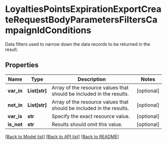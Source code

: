 # LoyaltiesPointsExpirationExportCreateRequestBodyParametersFiltersCampaignIdConditions

Data filters used to narrow down the data records to be returned in the result.

## Properties

Name | Type | Description | Notes
------------ | ------------- | ------------- | -------------
**var_in** | **List[str]** | Array of the resource values that should be included in the results. | [optional] 
**not_in** | **List[str]** | Array of the resource values that should be included in the results. | [optional] 
**var_is** | **str** | Specify the exact resource value. | [optional] 
**is_not** | **str** | Results should omit this value. | [optional] 

[[Back to Model list]](../README.md#documentation-for-models) [[Back to API list]](../README.md#documentation-for-api-endpoints) [[Back to README]](../README.md)



